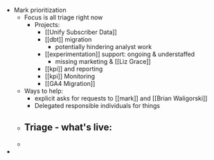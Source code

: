 - Mark prioritization
	- Focus is all triage right now
		- Projects:
			- [[Unify Subscriber Data]]
			- [[dbt]] migration
				- potentially hindering analyst work
			- [[experimentation]] support: ongoing & understaffed
				- missing marketing & [[Liz Grace]]
			- [[kpi]] and reporting
			- [[kpi]] Monitoring
			- [[GA4 Migration]]
	- Ways to help:
		- explicit asks for requests to [[mark]] and [[Brian Waligorski]]
		- Delegated responsible individuals for things
	- Triage - what's live:
		-
	-
-